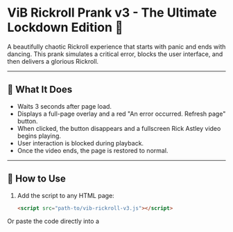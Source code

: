 # ViB Rickroll Prank v3 - The Ultimate Lockdown Edition 🎣

A beautifully chaotic Rickroll experience that starts with panic and ends with dancing. This prank simulates a critical error, blocks the user interface, and then delivers a glorious Rickroll.

---

## 🤔 What It Does

- Waits 3 seconds after page load.
- Displays a full-page overlay and a red "An error occurred. Refresh page" button.
- When clicked, the button disappears and a fullscreen Rick Astley video begins playing.
- User interaction is blocked during playback.
- Once the video ends, the page is restored to normal.

---

## 🚀 How to Use

1. Add the script to any HTML page:

   ```html
   <script src="path-to/vib-rickroll-v3.js"></script>
Or paste the code directly into a <script> tag inside the <body>.

Or use devtools

